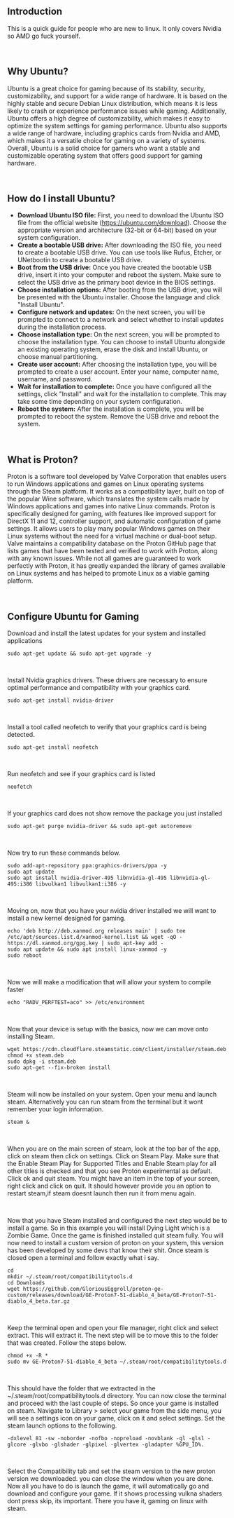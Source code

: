 ## Introduction
This is a quick guide for people who are new to linux. It only covers Nvidia so AMD go fuck yourself.

<br>

## Why Ubuntu?
Ubuntu is a great choice for gaming because of its stability, security, customizability, and support for a wide range of hardware. It is based on the highly stable and secure Debian Linux distribution, which means it is less likely to crash or experience performance issues while gaming. Additionally, Ubuntu offers a high degree of customizability, which makes it easy to optimize the system settings for gaming performance. Ubuntu also supports a wide range of hardware, including graphics cards from Nvidia and AMD, which makes it a versatile choice for gaming on a variety of systems. Overall, Ubuntu is a solid choice for gamers who want a stable and customizable operating system that offers good support for gaming hardware.

<br>

## How do I install Ubuntu?
- **Download Ubuntu ISO file:** First, you need to download the Ubuntu ISO file from the official website (https://ubuntu.com/download). Choose the appropriate version and architecture (32-bit or 64-bit) based on your system configuration.
- **Create a bootable USB drive:** After downloading the ISO file, you need to create a bootable USB drive. You can use tools like Rufus, Etcher, or UNetbootin to create a bootable USB drive.
- **Boot from the USB drive:** Once you have created the bootable USB drive, insert it into your computer and reboot the system. Make sure to select the USB drive as the primary boot device in the BIOS settings.
- **Choose installation options:** After booting from the USB drive, you will be presented with the Ubuntu installer. Choose the language and click "Install Ubuntu".
- **Configure network and updates:** On the next screen, you will be prompted to connect to a network and select whether to install updates during the installation process.
- **Choose installation type:** On the next screen, you will be prompted to choose the installation type. You can choose to install Ubuntu alongside an existing operating system, erase the disk and install Ubuntu, or choose manual partitioning.
- **Create user account:** After choosing the installation type, you will be prompted to create a user account. Enter your name, computer name, username, and password.
- **Wait for installation to complete:** Once you have configured all the settings, click "Install" and wait for the installation to complete. This may take some time depending on your system configuration.
- **Reboot the system:** After the installation is complete, you will be prompted to reboot the system. Remove the USB drive and reboot the system.

<br>

## What is Proton?
Proton is a software tool developed by Valve Corporation that enables users to run Windows applications and games on Linux operating systems through the Steam platform. It works as a compatibility layer, built on top of the popular Wine software, which translates the system calls made by Windows applications and games into native Linux commands. Proton is specifically designed for gaming, with features like improved support for DirectX 11 and 12, controller support, and automatic configuration of game settings. It allows users to play many popular Windows games on their Linux systems without the need for a virtual machine or dual-boot setup. Valve maintains a compatibility database on the Proton GitHub page that lists games that have been tested and verified to work with Proton, along with any known issues. While not all games are guaranteed to work perfectly with Proton, it has greatly expanded the library of games available on Linux systems and has helped to promote Linux as a viable gaming platform.

<br>

## Configure Ubuntu for Gaming
Download and install the latest updates for your system and installed applications
```
sudo apt-get update && sudo apt-get upgrade -y
```

<br>

Install Nvidia graphics drivers. These drivers are necessary to ensure optimal performance and compatibility with your graphics card.
```
sudo apt-get install nvidia-driver
```

<br>

Install a tool called neofetch to verify that your graphics card is being detected.
```
sudo apt-get install neofetch
```

<br>

Run neofetch and see if your graphics card is listed
```
neofetch
```

<br>

If your graphics card does not show remove the package you just installed
```
sudo apt-get purge nvidia-driver && sudo apt-get autoremove
```

<br>

Now try to run these commands below.
```
sudo add-apt-repository ppa:graphics-drivers/ppa -y
sudo apt update
sudo apt install nvidia-driver-495 libnvidia-gl-495 libnvidia-gl-495:i386 libvulkan1 libvulkan1:i386 -y
```

<br>

Moving on, now that you have your nvidia driver installed we will want to install a new kernel designed for gaming.
```
echo 'deb http://deb.xanmod.org releases main' | sudo tee /etc/apt/sources.list.d/xanmod-kernel.list && wget -qO - https://dl.xanmod.org/gpg.key | sudo apt-key add -
sudo apt update && sudo apt install linux-xanmod -y
sudo reboot
```

<br>

Now we will make a modification that will allow your system to compile faster
```
echo "RADV_PERFTEST=aco" >> /etc/environment
```

<br>

Now that your device is setup with the basics, now we can move onto installing Steam.
```
wget https://cdn.cloudflare.steamstatic.com/client/installer/steam.deb
chmod +x steam.deb
sudo dpkg -i steam.deb
sudo apt-get --fix-broken install
```

<br>

Steam will now be installed on your system. Open your menu and launch steam. Alternatively you can run steam from the terminal but it wont remember your login information.
```
steam &
```

<br>

When you are on the main screen of steam, look at the top bar of the app, click on steam then click on settings. Click on Steam Play. Make sure that the Enable Steam Play for Supported Titles and Enable Steam play for all other titles is checked and that you see Proton experimental as default. Click ok and quit steam. You might have an item in the top of your screen, right click and click on quit. It should however provide you an option to restart steam,if steam doesnt launch then run it from menu again.

<br>

Now that you have Steam installed and configured the next step would be to install a game. So in this example you will install Dying Light which is a Zombie Game. Once the game is finished installed quit steam fully. You will now need to install a custom version of proton on your system, this version has been developed by some devs that know their shit. Once steam is closed open a terminal and follow exactly what i say.
```
cd
mkdir ~/.steam/root/compatibilitytools.d
cd Downloads
wget https://github.com/GloriousEggroll/proton-ge-custom/releases/download/GE-Proton7-51-diablo_4_beta/GE-Proton7-51-diablo_4_beta.tar.gz
```

<br>

Keep the terminal open and open your file manager, right click and select extract. This will extract it. The next step will be to move this to the folder that was created. Follow the steps below.
```
chmod +x -R *
sudo mv GE-Proton7-51-diablo_4_beta ~/.steam/root/compatibilitytools.d
```

<br> 

This should have the folder that we extracted in the ~/.steam/root/compatibilitytools.d directory. You can now close the terminal and proceed with the last couple of steps. So once your game is installed on steam. Navigate to Library > select your game from the side menu, you will see a settings icon on your game, click on it and select settings. Set the steam launch options to the following.
```
-dxlevel 81 -sw -noborder -nofbo -nopreload -novblank -gl -glsl -glcore -glvbo -glshader -glpixel -glvertex -gladapter %GPU_ID%. 
```

<br>

Select the Compatibility tab and set the steam version to the new proton version we downloaded. you can close the window when you are done. Now all you have to do is launch the game, it will automatically go and download and configure your game. If it shows processing vulkna shaders dont press skip, its important. There you have it, gaming on linux with steam. 

